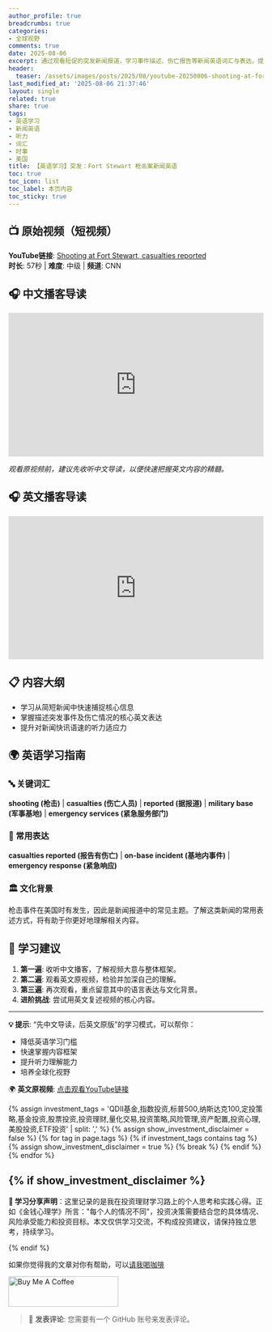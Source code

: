```yaml
---
author_profile: true
breadcrumbs: true
categories:
- 全球视野
comments: true
date: 2025-08-06
excerpt: 通过观看短促的突发新闻报道，学习事件描述、伤亡报告等新闻英语词汇与表达，提升听力理解和新闻词汇量。
header:
  teaser: /assets/images/posts/2025/08/youtube-20250806-shooting-at-fort-stewart-casualties-reported-thumbnail.jpg
last_modified_at: '2025-08-06 21:37:46'
layout: single
related: true
share: true
tags:
- 英语学习
- 新闻英语
- 听力
- 词汇
- 时事
- 美国
title: 【英语学习】突发：Fort Stewart 枪击案新闻英语
toc: true
toc_icon: list
toc_label: 本页内容
toc_sticky: true
---
```


## 📺 原始视频（短视频）
**YouTube链接**: [Shooting at Fort Stewart, casualties reported](https.www.youtube.com/shorts/cjVJynhURac)  
**时长**: 57秒 | **难度**: 中级 | **频道**: CNN

<!-- more -->

## 🎧 中文播客导读
<div class="video-container" style="position: relative; padding-bottom: 56.25%; height: 0; overflow: hidden; max-width: 100%; background: #000;">
  <iframe src='https://www.youtube.com/embed/75gsT0EyHnY?rel=0&showinfo=0&color=white&iv_load_policy=3' 
          style="position: absolute; top: 0; left: 0; width: 100%; height: 100%;" 
          frameborder='0' 
          allowfullscreen>
  </iframe>
</div>

*观看原视频前，建议先收听中文导读，以便快速把握英文内容的精髓。*

## 🎧 英文播客导读
<div class="video-container" style="position: relative; padding-bottom: 56.25%; height: 0; overflow: hidden; max-width: 100%; background: #000;">
  <iframe src='https://www.youtube.com/embed/6QPyVbva97w?rel=0&showinfo=0&color=white&iv_load_policy=3' 
          style="position: absolute; top: 0; left: 0; width: 100%; height: 100%;" 
          frameborder='0' 
          allowfullscreen>
  </iframe>
</div>


## 📋 内容大纲
- 学习从简短新闻中快速捕捉核心信息
- 掌握描述突发事件及伤亡情况的核心英文表达
- 提升对新闻快讯语速的听力适应力

## 🌍 英语学习指南

### 🔤 关键词汇
**shooting (枪击)** | **casualties (伤亡人员)** | **reported (据报道)** | **military base (军事基地)** | **emergency services (紧急服务部门)**

### 💬 常用表达
**casualties reported (报告有伤亡)** | **on-base incident (基地内事件)** | **emergency response (紧急响应)**

### 🏛️ 文化背景
枪击事件在美国时有发生，因此是新闻报道中的常见主题。了解这类新闻的常用表述方式，将有助于你更好地理解相关内容。

## 🎯 学习建议
1.  **第一遍**: 收听中文播客，了解视频大意与整体框架。
2.  **第二遍**: 观看英文原视频，检验并加深自己的理解。
3.  **第三遍**: 再次观看，重点留意其中的语言表达与文化背景。
4.  **进阶挑战**: 尝试用英文复述视频的核心内容。

---

**💡 提示**: “先中文导读，后英文原版”的学习模式，可以帮你：
- 降低英语学习门槛
- 快速掌握内容框架  
- 提升听力理解能力
- 培养全球化视野

🌍 **英文原视频**: [点击观看YouTube链接](https://www.youtube.com/shorts/cjVJynhURac)


{% assign investment_tags = 'QDII基金,指数投资,标普500,纳斯达克100,定投策略,基金投资,股票投资,投资理财,量化交易,投资策略,风险管理,资产配置,投资心理,美股投资,ETF投资' | split: ',' %}
{% assign show_investment_disclaimer = false %}
{% for tag in page.tags %}
  {% if investment_tags contains tag %}
    {% assign show_investment_disclaimer = true %}
    {% break %}
  {% endif %}
{% endfor %}

{% if show_investment_disclaimer %}
---

**💭 学习分享声明**：这里记录的是我在投资理财学习路上的个人思考和实践心得。正如《金钱心理学》所言："每个人的情况不同"，投资决策需要结合您的具体情况、风险承受能力和投资目标。本文仅供学习交流，不构成投资建议，请保持独立思考，持续学习。

{% endif %}

如果你觉得我的文章对你有帮助，可以[请我喝咖啡](https://www.buymeacoffee.com/zhurong052Q)

<a href="https://www.buymeacoffee.com/zhurong052Q" target="_blank"><img src="https://cdn.buymeacoffee.com/buttons/v2/default-yellow.png" alt="Buy Me A Coffee" style="height: 60px !important;width: 217px !important;" ></a>

> 💬 **发表评论**: 您需要有一个 GitHub 账号来发表评论。